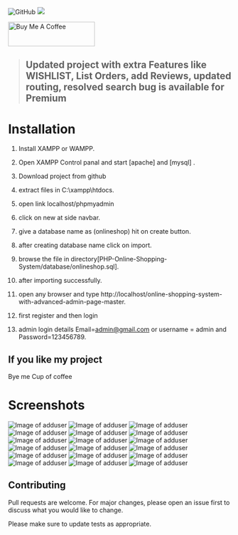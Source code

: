 ![GitHub](https://img.shields.io/github/license/puneethreddyhc/online-shopping-system-advanced)
![](https://visitor-badge.glitch.me/badge?page_id=puneethreddyhc.onlineadv)

<a href="https://www.buymeacoffee.com/puneethreddyhc" target="_blank"><img src="https://cdn.buymeacoffee.com/buttons/v2/default-yellow.png" alt="Buy Me A Coffee" width="195" height="55"></a>

> ## Updated project with extra Features like WISHLIST, List Orders, add Reviews, updated routing, resolved search bug is available for Premium 


# Installation

1. Install XAMPP or WAMPP.

2. Open XAMPP Control panal and start [apache] and [mysql] .

3. Download project from github
    
4. extract files in C:\\xampp\htdocs\.

5. open link localhost/phpmyadmin

6. click on new at side navbar.

7. give a database name as (onlineshop) hit on create button.

8. after creating database name click on import.

9. browse the file in directory[PHP-Online-Shopping-System/database/onlineshop.sql].

10. after importing successfully.

11. open any browser and type http://localhost/online-shopping-system-with-advanced-admin-page-master.

12. first register and then login

13. admin login details  Email=admin@gmail.com or username = admin and Password=123456789.

## If you like my project 
Bye me Cup of coffee


# Screenshots
![Image of adduser](screenshot/adduser.png)
![Image of adduser](screenshot/adminproductadd.png)
![Image of adduser](screenshot/manageuser.png)
![Image of adduser](screenshot/manageuseradmin.png)
![Image of adduser](screenshot/productlistadmin.png)
![Image of adduser](screenshot/productlist.png)
![Image of adduser](screenshot/cartpage.png)
![Image of adduser](screenshot/homepage.png)
![Image of adduser](screenshot/loginmodal.png)
![Image of adduser](screenshot/mainpage.png)
![Image of adduser](screenshot/productpage.png)
![Image of adduser](screenshot/productzoom.png)
![Image of adduser](screenshot/registermodal.png)
![Image of adduser](screenshot/searchfilter.png)
![Image of adduser](screenshot/searchpage.png)
![Image of adduser](screenshot/store.png)
![Image of adduser](screenshot/storepage.png)
![Image of adduser](screenshot/storepage1.png)






## Contributing
Pull requests are welcome. For major changes, please open an issue first to discuss what you would like to change.

Please make sure to update tests as appropriate.
